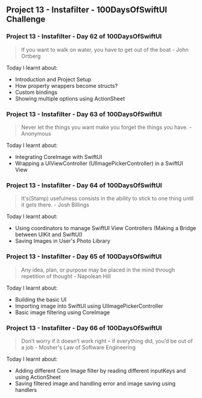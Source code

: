 ## Project 13 - Instafilter - 100DaysOfSwiftUI Challenge

### Project 13 - Instafilter - Day 62 of 100DaysOfSwiftUI

> If you want to walk on water, you have to get out of the boat - John Ortberg

Today I learnt about:

- Introduction and Project Setup
- How property wrappers become structs?
- Custom bindings
- Showing multiple options using ActionSheet

### Project 13 - Instafilter - Day 63 of 100DaysOfSwiftUI

> Never let the things you want make you forget the things you have. - Anonymous

Today I learnt about:

- Integrating CoreImage with SwiftUI
- Wrapping a UIViewController (UIImagePickerController) in a SwiftUI View

### Project 13 - Instafilter - Day 64 of 100DaysOfSwiftUI

> It's(Stamp) usefulness consists in the ability to stick to one thing until it gets there. - Josh Billings

Today I learnt about:

- Using coordinators to manage SwiftUI View Controllers (Making a Bridge between UIKit and SwiftUI)
- Saving Images in User's Photo Library

### Project 13 - Instafilter - Day 65 of 100DaysOfSwiftUI

> Any idea, plan, or purpose may be placed in the mind through repetition of thought - Napolean Hill

Today I learnt about:

- Building the basic UI
- Importing image into SwiftUI using UIImagePickerController
- Basic image filtering using CoreImage

### Project 13 - Instafilter - Day 66 of 100DaysOfSwiftUI

> Don’t worry if it doesn’t work right – if everything did, you’d be out of a job - Mosher's Law of Software Engineering

Today I learnt about:

- Adding different Core Image filter by reading different inputKeys and using ActionSheet
- Saving filtered image and handling error and image saving using handlers

